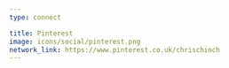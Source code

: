 ```yaml
---
type: connect

title: Pinterest
image: icons/social/pinterest.png
network_link: https://www.pinterest.co.uk/chrischinch
---
```

